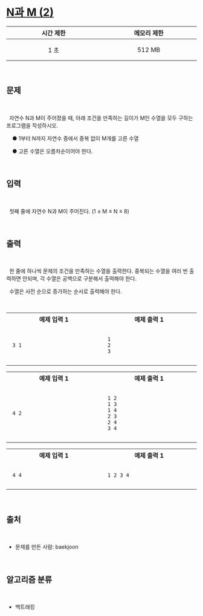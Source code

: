 # [N과 M (2)](https://www.acmicpc.net/problem/15650)

<center>

| 시간 제한 | 메모리 제한 |
| :-------: | :---------: |
|   1 초    |   512 MB    |

</center>
<br />

## 문제

<br />

&nbsp; 자연수 N과 M이 주어졌을 때, 아래 조건을 만족하는 길이가 M인 수열을 모두 구하는 프로그램을 작성하시오.

&nbsp; &nbsp; ● 1부터 N까지 자연수 중에서 중복 없이 M개를 고른 수열

&nbsp; &nbsp; ● 고른 수열은 오름차순이어야 한다.

<br />

## 입력

<br />

&nbsp; 첫째 줄에 자연수 N과 M이 주어진다. (1 ≤ M ≤ N ≤ 8)

<br />

## 출력

<br />

&nbsp; 한 줄에 하나씩 문제의 조건을 만족하는 수열을 출력한다. 중복되는 수열을 여러 번 출력하면 안되며, 각 수열은 공백으로 구분해서 출력해야 한다.

&nbsp; 수열은 사전 순으로 증가하는 순서로 출력해야 한다.

<br />
<center>
<style>th {width: 30vw; text-align: center;} td {padding: 1em;}</style>
<table><tr><th>예제 입력 1</th><th>예제 출력 1</th></tr><tr><td>

```
3 1
```

</td><td>

```
1
2
3
```

</td></tr></table>
<table><tr><th>예제 입력 1</th><th>예제 출력 1</th></tr><tr><td>

```
4 2
```

</td><td>

```
1 2
1 3
1 4
2 3
2 4
3 4
```

</td></tr></table>
<table><tr><th>예제 입력 1</th><th>예제 출력 1</th></tr><tr><td>

```
4 4
```

</td><td>

```
1 2 3 4
```

</td></tr></table>
</center>
<br />

## 출처

<br />

- 문제를 만든 사람: baekjoon

<br />

## 알고리즘 분류

<br />

- 백트래킹
